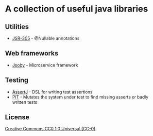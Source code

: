 # A collection of useful java libraries

## Utilities
* [JSR-305](https://mvnrepository.com/artifact/com.google.code.findbugs/jsr305) - @Nullable annotations
## Web frameworks

* [Jooby](http://jooby.org/) - Microservice framework

## Testing

* [AssertJ](https://joel-costigliola.github.io/assertj/) - DSL for writing test assertions
* [PIT](http://pitest.org/) - Mutates the system under test to find missing asserts or badly written tests

## License

[Creative Commons CC0 1.0 Universal (CC-0)](https://tldrlegal.com/license/creative-commons-cc0-1.0-universal#fulltext)
